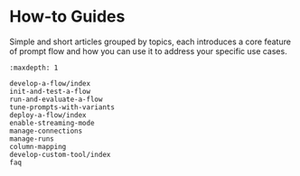 # How-to Guides

Simple and short articles grouped by topics, each introduces a core feature of prompt flow and how you can use it to address your specific use cases.

```{toctree}
:maxdepth: 1

develop-a-flow/index
init-and-test-a-flow
run-and-evaluate-a-flow
tune-prompts-with-variants
deploy-a-flow/index
enable-streaming-mode
manage-connections
manage-runs
column-mapping
develop-custom-tool/index
faq

```

